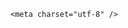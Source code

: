 <!DOCTYPE html>
<html lang="zh-CN">

<head>
    
<title>山东一考生因救人错过春季高考语文考试，有办法弥补他吗？什么情况下允许补考？_腾讯新闻</title>
<meta name="keywords" content="柳艳兵,春季高考,山东,语文考试,考生,语文,考试,高校,南昌大学">
<meta name="description" content="新京报讯（记者赵敏 实习生郑雅璇）5月10日上午，山东烟台一考生在前往考场途中对突发疾病的同学进行急救，致使自己的语文考试因迟到而缺考，该事件引发关注后，“情况特殊能否增加一次补考”成为公众热议焦点。对此，烟台市教育招生考试院称正在了解相关情况，是否可以补考需由山东省教育招生考试院决定。新京报记者从山东...">
<meta name="author" content="腾讯网">
<meta name="copyright" content="Copyright 1998 - 2025 Tencent. All Rights Reserved">
<meta property="og:type" content="news" />

<meta property="og:title" content="山东一考生因救人错过春季高考语文考试，有办法弥补他吗？什么情况下允许补考？_腾讯新闻" />
<meta property="og:description" content="新京报讯（记者赵敏 实习生郑雅璇）5月10日上午，山东烟台一考生在前往考场途中对突发疾病的同学进行急救，致使自己的语文考试因迟到而缺考，该事件引发关注后，“情况特殊能否增加一次补考”成为公众热议焦点。对此，烟台市教育招生考试院称正在了解相关情况，是否可以补考需由山东省教育招生考试院决定。新京报记者从山东..." />
<meta property="og:url" content="https://news.qq.com/rain/a/20250513Q07ARR00" />
<meta property="og:image" content="https://inews.gtimg.com/news_ls/ObSjSbwM8oW5ioV3bavsrtD8ZupJfi3dRdrpq3f2eb5qEAA_640330/0" />
<meta property="article:author" content="" />
<meta property="article:published_time" content="2025-05-13 18:17:09" />
<meta property="category" content="" />

    <meta charset="utf-8" />
<meta http-equiv="X-UA-Compatible" content="IE=Edge" />
<meta name="viewport" content="width=device-width, initial-scale=1, shrink-to-fit=no" />
<link rel="dns-prefetch" href="mat1.gtimg.com">
<link rel="dns-prefetch" href="i.news.qq.com">
<link rel="shortcut icon" href="https://mat1.gtimg.com/qqcdn/qqindex2021/favicon.ico">
<script nomodule="true" src="https://mat1.gtimg.com/qqcdn/qqindex2021/common-static/20240515201444/core3-37-1.min.js"></script>
<script>
  try {
    if (!window.IntersectionObserver) {
      var observerScript = document.createElement('script');
      observerScript.src = "https://mat1.gtimg.com/qqcdn/qqindex2021/common-static/20241024141058/intersection-observer-polyfill.js";
      document.head.appendChild(observerScript);
    }
  } catch (error) {}
</script>

<script>
  try {
    if (!Element.prototype.scrollTo) {
      var scrollScript = document.createElement('script');
      scrollScript.src = "https://mat1.gtimg.com/qqcdn/qqindex2021/common-static/20241025153001/scroll-behavior-polyfill.js";
      document.head.appendChild(scrollScript);
    }
  } catch (error) {}
</script>
<script>
  try {
    if ('scrollRestoration' in window.history) {
      window.history.scrollRestoration = 'manual';
    }
    window.isPcClient = Boolean(window.electron) && (
      window.navigator.userAgent.indexOf('pc-client') > 0 ||
      window.navigator.userAgent.indexOf('TencentNews') > 0
    );
  } catch {}
</script>
<script>
  try {
    if (window.isPcClient) {
      var bodyStyle = document.createElement('style');
      bodyStyle.innerText = 'body{ zoom: 0.95 }';
      document.head.appendChild(bodyStyle);
    }
  } catch {}
</script>
<script>
  window.DATA = {"adInfo":{"openAdsComment":1,"openAdsPhotos":1,"openAdsText":1,"openRelatedNewsAd":1,"openAds":1},"content":null,"emojiRelatedSwitch":1,"url":"https://view.inews.qq.com/a/20250513Q07ARR00","already_answer":false,"copyright_wording_share":"免责声明","iNewsRecommendLevel":1,"news_update_time":1747142693,"question_id":"","ret":0,"shareDesc":"腾讯新闻","answer_num":2,"copyright_share":"本文来自腾讯新闻客户端创作者，不代表腾讯新闻的观点和立场。","emojiSwitch":1,"news_app_recommend_status":4,"relate_extend_infos":{"id":"20250513A05VU100","imgURL":"https://inews.gtimg.com/news_ls/OmMCUTkuMo3o153aGel4SRgVdwbsMBpjH8o6OfxKOyIJwAA_640330/0","imgURLSmall":"https://inews.gtimg.com/news_ls/OmMCUTkuMo3o153aGel4SRgVdwbsMBpjH8o6OfxKOyIJwAA_150120/0","longTitle":"山东一考生因救人错过春季高考语文考试，省招办：按规定无法补考","title":"山东一考生因救人错过春季高考语文考试，省招办：按规定无法补考","url":"http://view.inews.qq.com/a/20250513A05VU100","abstract":"新京报讯（记者赵敏 实习生郑雅璇）5月10日上午，山东烟台一考生在前往考场途中对突发疾病的同学进行急救，致使自己的语文考试因迟到而缺考，该事件引发关注后，“情况特殊能否增加一次补考”成为公众热议焦点。对此，烟台市教育招生考试院称正在了解相关情况，是否可以补考需由山东省教育招生考试院决定。新京报记者从山东..."},"safe_cntl":{"close_share_pull":0,"close_all_ad":0,"close_all_emoticon_comment":0,"close_all_favorite":0,"close_all_rel":0,"close_comment_dislike":0,"close_relate_thing":0,"close_global_news_sis":0,"emoticon_comment_mode":0},"self_declare":{"declare":"个人观点，仅供参考"},"forbidCommentUpDown":0,"remarks":"","shareImg":"https://inews.gtimg.com/om_ls/O4VEGdI0L_lgWQfxnFsOxGEWS56a30C43UWkyWVPMsQPIAA_870492/0","all_long_pic":1,"channelEntryJumpType":1,"closeCommentBanner":0,"final_declare":["个人观点，仅供参考"],"enableDiffusion":1,"intro":"","FadCid":"","ai_switch":true,"attribute":{},"categoryrray":{"sub_category_id":"738","category_id":"69"},"content_words_num":34,"detail_entry":{"is_orignal":1,"orignal_entry":1},"likeInfo":0,"time":"2025-05-13 17:46:01","title":"山东一考生因救人错过春季高考语文考试，有办法弥补他吗？什么情况下允许补考？","article_category":"69","disableDeclare":1,"isSensitive":0,"is_deleted":0,"questionInfo":{"id":"20250513Q07ARR00","longtitle":"山东一考生因救人错过春季高考语文考试，有办法弥补他吗？","question_short_title":"山东一考生因救人错过春季高考语文考试，有办法弥补他吗？什么情况下允许补考？","relate_extend_infos":[{"thumbnails_qqnews":["https://inews.gtimg.com/news_ls/OmMCUTkuMo3o153aGel4SRgVdwbsMBpjH8o6OfxKOyIJwAA_294195/0"],"title":"山东一考生因救人错过春季高考语文考试，省招办：按规定无法补考","url":"https://view.inews.qq.com/a/20250513A05VU100","abstract":"新京报讯（记者赵敏 实习生郑雅璇）5月10日上午，山东烟台一考生在前往考场途中对突发疾病的同学进行急救，致使自己的语文考试因迟到而缺考，该事件引发关注后，“情况特殊能否增加一次补考”成为公众热议焦点。对此，烟台市教育招生考试院称正在了解相关情况，是否可以补考需由山东省教育招生考试院决定。新京报记者从山东...","articletype":"0","id":"20250513A05VU100","longtitle":"山东一考生因救人错过春季高考语文考试，省招办：按规定无法补考","picShowType":"90092"}],"thumbnails_qqnews":["https://inews.gtimg.com/om_ls/O4VEGdI0L_lgWQfxnFsOxGEWS56a30C43UWkyWVPMsQPIAA_294195/0"],"title":"山东一考生因救人错过春季高考语文考试，有办法弥补他吗？什么情况下允许补考？","url":"http://view.inews.qq.com/a/20250513Q07ARR00","abstract":""},"surl":"https://view.inews.qq.com/a/20250513Q07ARR00","abstract":"","atype":232,"card":{"chlid":"22983986","chlname":"问答课代表","desc":"腾讯新闻问答课代表，结合当下热点新闻和网友热议，发现好问题，期待好回答。","icon":"https://inews.gtimg.com/om_ls/OPBO91JgEbYG-O62jC2hCRA_yoydsA8oEANb87pxgNxKgAA_200200/0","msgEntry":1,"update_frequency":"1970-01-01 08:00:00","vip_desc":"腾讯新闻问答课代表官方账号","vip_icon":"http://inews.gtimg.com/newsapp_ls/0/14876051701/0","vip_type_new":"30012","suid":"8QMc339d5IQeuTzY5QN3","liveInfo":{},"uin":"ecbe89d289b6198c7996f16538ebc224f9","vip_icon_night":"http://inews.gtimg.com/newsapp_ls/0/14876052067/0","vip_place":"left","cpLevel":2,"vip_type":"30012"},"commentid":"","extra_property":{"FeedbackDetailDisableInsert":1,"zanSkinType":""},"id":"20250513Q07ARR00","cms_id":"20250513Q07ARR00","articleId":"20250513Q07QE000","article_type":232,"tags":"","desc":"新京报讯（记者赵敏 实习生郑雅璇）5月10日上午，山东烟台一考生在前往考场途中对突发疾病的同学进行急救，致使自己的语文考试因迟到而缺考，该事件引发关注后，“情况特殊能否增加一次补考”成为公众热议焦点。对此，烟台市教育招生考试院称正在了解相关情况，是否可以补考需由山东省教育招生考试院决定。新京报记者从山东...","videoArr":[]};
</script>
<script>
  window.channelInfo = {"channelConfig":{"channelNav":[{"_auto_id":"1","active_alien_img":"","alien_img":"","channel_id":"news_news_home","is_local":"0","link":"https://www.qq.com","name_cn":"首页","name_en":"home"},{"_auto_id":"2","active_alien_img":"","alien_img":"","channel_id":"news_news_top","is_local":"0","link":"","name_cn":"要闻","name_en":"news"},{"_auto_id":"4","active_alien_img":"","alien_img":"","channel_id":"news_news_bj","is_local":"1","link":"","name_cn":"北京","name_en":"bj"},{"_auto_id":"5","active_alien_img":"","alien_img":"","channel_id":"news_news_finance","is_local":"0","link":"","name_cn":"财经","name_en":"finance"},{"_auto_id":"6","active_alien_img":"","alien_img":"","channel_id":"news_news_tech","is_local":"0","link":"","name_cn":"科技","name_en":"tech"},{"_auto_id":"7","active_alien_img":"","alien_img":"","channel_id":"tv","is_local":"0","link":"https://v.qq.com/channel/tv/?ptag=qqnews","name_cn":"电视剧","name_en":"tv"},{"_auto_id":"8","active_alien_img":"","alien_img":"","channel_id":"news_news_qa","is_local":"0","link":"","name_cn":"热问","name_en":"qa"},{"_auto_id":"9","active_alien_img":"","alien_img":"","channel_id":"news_news_ent","is_local":"0","link":"","name_cn":"娱乐","name_en":"ent"},{"_auto_id":"10","active_alien_img":"","alien_img":"","channel_id":"variety","is_local":"0","link":"https://v.qq.com/channel/variety/?ptag=qqnews","name_cn":"综艺","name_en":"variety"},{"_auto_id":"11","active_alien_img":"","alien_img":"","channel_id":"news_news_sports","is_local":"0","link":"","name_cn":"体育","name_en":"sports"},{"_auto_id":"13","active_alien_img":"","alien_img":"","channel_id":"news_news_nba","is_local":"0","link":"","name_cn":"NBA","name_en":"nba"},{"_auto_id":"14","active_alien_img":"","alien_img":"","channel_id":"news_news_world","is_local":"0","link":"","name_cn":"国际","name_en":"world"},{"_auto_id":"15","active_alien_img":"","alien_img":"","channel_id":"news_news_mil","is_local":"0","link":"","name_cn":"军事","name_en":"milite"},{"_auto_id":"16","active_alien_img":"","alien_img":"","channel_id":"news_news_auto","is_local":"0","link":"","name_cn":"汽车","name_en":"auto"},{"_auto_id":"17","active_alien_img":"","alien_img":"","channel_id":"news_news_house","is_local":"0","link":"","name_cn":"房产","name_en":"house"},{"_auto_id":"18","active_alien_img":"","alien_img":"","channel_id":"news_news_edu","is_local":"0","link":"","name_cn":"教育","name_en":"edu"},{"_auto_id":"19","active_alien_img":"","alien_img":"","channel_id":"news_news_antip","is_local":"0","link":"","name_cn":"健康","name_en":"health"},{"_auto_id":"20","active_alien_img":"","alien_img":"","channel_id":"news_news_video","is_local":"0","link":"","name_cn":"视频","name_en":"video"},{"_auto_id":"21","active_alien_img":"","alien_img":"","channel_id":"news_news_game","is_local":"0","link":"","name_cn":"游戏","name_en":"games"},{"_auto_id":"22","active_alien_img":"","alien_img":"","channel_id":"news_news_nchupin","is_local":"0","link":"","name_cn":"眼界","name_en":"chupin"},{"_auto_id":"24","active_alien_img":"","alien_img":"","channel_id":"news_news_football","is_local":"0","link":"","name_cn":"足球","name_en":"football"},{"_auto_id":"25","active_alien_img":"","alien_img":"","channel_id":"news_news_kepu","is_local":"0","link":"","name_cn":"科学","name_en":"kepu"},{"_auto_id":"26","active_alien_img":"","alien_img":"","channel_id":"news_news_digi","is_local":"0","link":"","name_cn":"数码","name_en":"digi"},{"_auto_id":"28","active_alien_img":"","alien_img":"","channel_id":"ymzx","is_local":"0","link":"https://gamer.qq.com/v2/cloudgame/game/96897?ichannel=txxwpc0Ftxxwpc1","name_cn":"元梦之星","name_en":"news_news_ymzx"},{"_auto_id":"31","active_alien_img":"","alien_img":"","channel_id":"movie","is_local":"0","link":"https://v.qq.com/channel/movie/?ptag=qqnews","name_cn":"电影","name_en":"movie"},{"_auto_id":"32","active_alien_img":"","alien_img":"","channel_id":"news_news_esport","is_local":"0","link":"","name_cn":"电竞","name_en":"esport"},{"_auto_id":"34","active_alien_img":"","alien_img":"","channel_id":"news_news_history","is_local":"0","link":"","name_cn":"历史","name_en":"history"},{"_auto_id":"35","active_alien_img":"","alien_img":"","channel_id":"news_news_baby","is_local":"0","link":"","name_cn":"育儿","name_en":"baby"},{"_auto_id":"36","active_alien_img":"","alien_img":"","channel_id":"hbjy","is_local":"0","link":"https://gp.qq.com/act/a20250421mnqlx/news.shtml","name_cn":"和平精英","name_en":"news_news_hbjy"},{"_auto_id":"37","active_alien_img":"","alien_img":"","channel_id":"cloud_gamer","is_local":"0","link":"https://gamer.qq.com/?ichannel=txxwpc0Ftxxwpc1","name_cn":"云游戏","name_en":"cloud_gamer"},{"_auto_id":"38","active_alien_img":"","alien_img":"","channel_id":"news_news_lic","is_local":"0","link":"","name_cn":"理财","name_en":"finance_licai"},{"_auto_id":"39","active_alien_img":"","alien_img":"","channel_id":"news_news_istock","is_local":"0","link":"","name_cn":"股票","name_en":"finance_stock"},{"_auto_id":"40","active_alien_img":"","alien_img":"","channel_id":"ren_min_shi_pin","is_local":"0","link":"https://news.qq.com/omn/author/8QMd3Hld74cbujbY?tab=om_video","name_cn":"人民视频","name_en":"ren_min_shi_pin"},{"_auto_id":"41","active_alien_img":"","alien_img":"","channel_id":"news_news_weather","is_local":"0","link":"https://tianqi.qq.com/index.htm","name_cn":"天气","name_en":"weather"}]}};
</script>
<script>
  window.articleConfig = {"rightConfig":[{"_auto_id":"1","category_key":"default","modules":"{\"moduleList\":[{\"title\":\"精选视频\",\"id\":\"video_album\",\"videoType\":\"tag\",\"videoId\":\"aUepxrtchGM=\"},{\"title\":\"下载条\",\"id\":\"download_banner\",\"isSticky\":1},{\"title\":\"热点榜\",\"id\":\"hot_rank_list\",\"isSticky\":1},{\"title\":\"广告推广\",\"id\":\"ssp_ad_module\",\"category\":\"ad_ssp\",\"loid\":\"109\",\"isSticky\":1}]}"}],"tonglanAdConfig":[],"bottomConfig":[],"videoAdConfig":[],"rightGameConfig":[]};
</script>
<script src="https://mat1.gtimg.com/www/js/emonitor/custom_ed041a23.js" charset="utf-8"></script>
<script>
  try {
    window.emonitorIns = emonitor.create({
      name: 'newsqq_quesionArticle',
      atta: {
        name: 'newsqq',
      },
      mode: '007',
    });
  } catch (err) {
    console.warn(err);
  }
</script>
<link href="https://mat1.gtimg.com/qqcdn/qqindex2021/common-static/hel/qqnews-pc-dc_20250509063039/static/css/qa.css" rel="stylesheet">

<script>window.__HEL_PRESET_META__={"qqnews-pc-components":{"app":{"id":1366,"name":"qqnews-pc-components","app_group_name":"qqnews-pc-components","proj_ver":{"map":{},"utime":0},"online_version":"qqnews-pc-components_20250512030958","build_version":"qqnews-pc-components_20250513022238","update_at":"2025-05-13T06:23:28.000Z","desc":"set by [init], from container [formal.pc.dc.sz101001] worker [1]"},"version":{"sub_app_name":"qqnews-pc-components","sub_app_version":"qqnews-pc-components_20250513022238","src_map":{"webDirPath":"https://mat1.gtimg.com/qqcdn/qqindex2021/common-static/hel/qqnews-pc-components_20250513022238","htmlIndexSrc":"https://mat1.gtimg.com/qqcdn/qqindex2021/common-static/hel/qqnews-pc-components_20250513022238/index.html","extractMode":"all","iframeSrc":"","chunkCssSrcList":["https://mat1.gtimg.com/qqcdn/qqindex2021/common-static/hel/qqnews-pc-components_20250513022238/static/css/index.css"],"chunkJsSrcList":["https://mat1.gtimg.com/qqcdn/qqindex2021/common-static/hel/qqnews-pc-components_20250513022238/static/js/index.js"],"staticCssSrcList":[],"staticJsSrcList":["https://mat1.gtimg.com/qqcdn/qqindex2021/static/20231212123233/react.production.min.js","https://mat1.gtimg.com/qqcdn/qqindex2021/static/20231212123233/react-dom.production.min.js","https://mat1.gtimg.com/qqcdn/qqindex2021/common-static/hel/hel-base-v16.js"],"relativeCssSrcList":[],"relativeJsSrcList":[],"privCssSrcList":[],"srvModSrcList":[],"headAssetList":[{"tag":"staticScript","append":false,"attrs":{"src":"https://mat1.gtimg.com/qqcdn/qqindex2021/static/20231212123233/react.production.min.js"}},{"tag":"staticScript","append":false,"attrs":{"src":"https://mat1.gtimg.com/qqcdn/qqindex2021/static/20231212123233/react-dom.production.min.js"}},{"tag":"staticScript","append":false,"attrs":{"src":"https://mat1.gtimg.com/qqcdn/qqindex2021/common-static/hel/hel-base-v16.js"}},{"tag":"script","append":true,"attrs":{"src":"https://mat1.gtimg.com/qqcdn/qqindex2021/common-static/hel/qqnews-pc-components_20250513022238/static/js/index.js","defer":""}},{"tag":"link","append":true,"attrs":{"href":"https://mat1.gtimg.com/qqcdn/qqindex2021/common-static/hel/qqnews-pc-components_20250513022238/static/css/index.css","rel":"stylesheet"}}],"bodyAssetList":[]},"update_at":"2025-05-13T06:23:28.000Z","create_at":"2025-05-13T06:23:28.000Z","_worker_id":"1","_is_backup":true}}}</script>
<script>window.__VIEW_PATH__="question.ejs";</script>
</head>

<body id="dc-question-body">
  <div id="root"></div>
    <iframe style="display: none;" src="https://i.news.qq.com/web_backend/getWebPacUid"></iframe>
<script src="https://mat1.gtimg.com/qqcdn/qqindex2021/common-static/20240805160928/react.production.min.js"></script>
<script src="https://mat1.gtimg.com/qqcdn/qqindex2021/common-static/20240805160928/react-dom.production.min.js"></script>
<script src="https://mat1.gtimg.com/qqcdn/qqindex2021/common-static/20241018171503/universal-report.min.js"></script>
<script defer type="text/javascript" src="https://mat1.gtimg.com/qqcdn/qqindex2021/libs/barrier/aria.js?appid=9327b8b06379d9d1728bbfbe2025ef9c" charset="utf-8"></script>
<script defer src="https://t.captcha.qq.com/TCaptcha.js"></script>
<script>document.cookie="hel_err=;path=/;";</script>
<script src="https://mat1.gtimg.com/qqcdn/qqindex2021/common-static/hel/hel-base-v16.js"></script>
<script src="https://mat1.gtimg.com/qqcdn/qqindex2021/common-static/hel/qqnews-pc-hel-entry_20250117174052/static/js/index.js"></script>
<link rel="preload" href="https://mat1.gtimg.com/qqcdn/qqindex2021/common-static/hel/qqnews-pc-dc_20250509063039/static/js/qa.js" as="script">
<link rel="preload" href="https://mat1.gtimg.com/qqcdn/qqindex2021/common-static/hel/qqnews-pc-components_20250513022238/static/js/index.js" as="script">
<script>window.loadProject("https://mat1.gtimg.com/qqcdn/qqindex2021/common-static/hel/qqnews-pc-dc_20250509063039/static/js/qa.js");</script>
<iframe id="videoFrame" style="display: none;" src="https://video.qq.com/cookie/sync_qqnews.html"></iframe>
</body>

</html>

